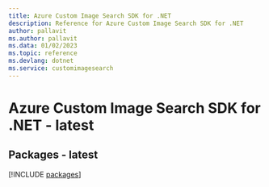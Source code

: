 ```yaml
---
title: Azure Custom Image Search SDK for .NET
description: Reference for Azure Custom Image Search SDK for .NET
author: pallavit
ms.author: pallavit
ms.data: 01/02/2023
ms.topic: reference
ms.devlang: dotnet
ms.service: customimagesearch
---
```

# Azure Custom Image Search SDK for .NET - latest
## Packages - latest
[!INCLUDE [packages](custom-image-search-index.md)]